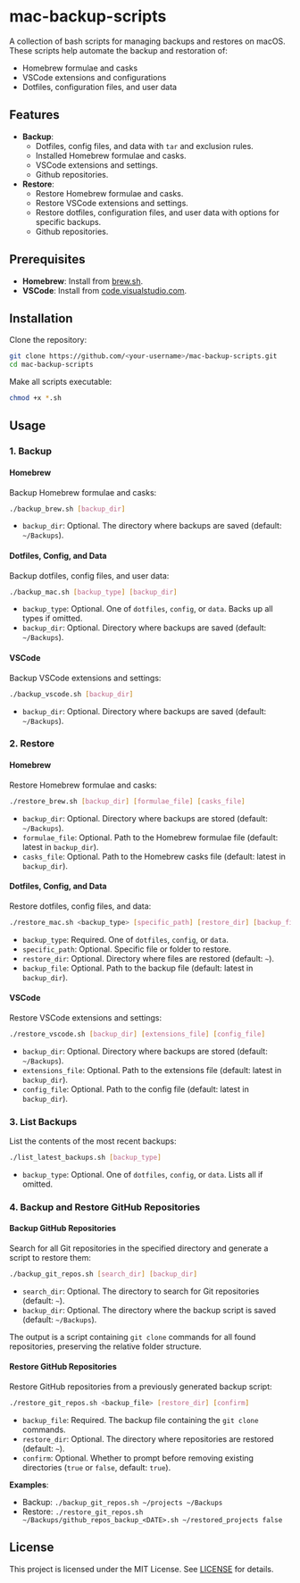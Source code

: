 # mac-backup-scripts

A collection of bash scripts for managing backups and restores on macOS. These scripts help automate the backup and restoration of:
- Homebrew formulae and casks
- VSCode extensions and configurations
- Dotfiles, configuration files, and user data

## Features

- **Backup**:
  - Dotfiles, config files, and data with `tar` and exclusion rules.
  - Installed Homebrew formulae and casks.
  - VSCode extensions and settings.
  - Github repositories.
- **Restore**:
  - Restore Homebrew formulae and casks.
  - Restore VSCode extensions and settings.
  - Restore dotfiles, configuration files, and user data with options for specific backups.
  - Github repositories.

## Prerequisites

- **Homebrew**: Install from [brew.sh](https://brew.sh/).
- **VSCode**: Install from [code.visualstudio.com](https://code.visualstudio.com/).

## Installation

Clone the repository:
```bash
git clone https://github.com/<your-username>/mac-backup-scripts.git
cd mac-backup-scripts
```

Make all scripts executable:
```bash
chmod +x *.sh
```

## Usage

### 1. Backup

#### Homebrew
Backup Homebrew formulae and casks:
```bash
./backup_brew.sh [backup_dir]
```
- `backup_dir`: Optional. The directory where backups are saved (default: `~/Backups`).

#### Dotfiles, Config, and Data
Backup dotfiles, config files, and user data:
```bash
./backup_mac.sh [backup_type] [backup_dir]
```
- `backup_type`: Optional. One of `dotfiles`, `config`, or `data`. Backs up all types if omitted.
- `backup_dir`: Optional. Directory where backups are saved (default: `~/Backups`).

#### VSCode
Backup VSCode extensions and settings:
```bash
./backup_vscode.sh [backup_dir]
```
- `backup_dir`: Optional. Directory where backups are saved (default: `~/Backups`).

### 2. Restore

#### Homebrew
Restore Homebrew formulae and casks:
```bash
./restore_brew.sh [backup_dir] [formulae_file] [casks_file]
```
- `backup_dir`: Optional. Directory where backups are stored (default: `~/Backups`).
- `formulae_file`: Optional. Path to the Homebrew formulae file (default: latest in `backup_dir`).
- `casks_file`: Optional. Path to the Homebrew casks file (default: latest in `backup_dir`).

#### Dotfiles, Config, and Data
Restore dotfiles, config files, and data:
```bash
./restore_mac.sh <backup_type> [specific_path] [restore_dir] [backup_file]
```
- `backup_type`: Required. One of `dotfiles`, `config`, or `data`.
- `specific_path`: Optional. Specific file or folder to restore.
- `restore_dir`: Optional. Directory where files are restored (default: `~`).
- `backup_file`: Optional. Path to the backup file (default: latest in `backup_dir`).

#### VSCode
Restore VSCode extensions and settings:
```bash
./restore_vscode.sh [backup_dir] [extensions_file] [config_file]
```
- `backup_dir`: Optional. Directory where backups are stored (default: `~/Backups`).
- `extensions_file`: Optional. Path to the extensions file (default: latest in `backup_dir`).
- `config_file`: Optional. Path to the config file (default: latest in `backup_dir`).

### 3. List Backups
List the contents of the most recent backups:
```bash
./list_latest_backups.sh [backup_type]
```
- `backup_type`: Optional. One of `dotfiles`, `config`, or `data`. Lists all if omitted.

### 4. Backup and Restore GitHub Repositories

#### Backup GitHub Repositories
Search for all Git repositories in the specified directory and generate a script to restore them:
```bash
./backup_git_repos.sh [search_dir] [backup_dir]
```
- `search_dir`: Optional. The directory to search for Git repositories (default: `~`).
- `backup_dir`: Optional. The directory where the backup script is saved (default: `~/Backups`).

The output is a script containing `git clone` commands for all found repositories, preserving the relative folder structure.

#### Restore GitHub Repositories
Restore GitHub repositories from a previously generated backup script:
```bash
./restore_git_repos.sh <backup_file> [restore_dir] [confirm]
```
- `backup_file`: Required. The backup file containing the `git clone` commands.
- `restore_dir`: Optional. The directory where repositories are restored (default: `~`).
- `confirm`: Optional. Whether to prompt before removing existing directories (`true` or `false`, default: `true`).

**Examples**:
- Backup: `./backup_git_repos.sh ~/projects ~/Backups`
- Restore: `./restore_git_repos.sh ~/Backups/github_repos_backup_<DATE>.sh ~/restored_projects false`

## License

This project is licensed under the MIT License. See [LICENSE](LICENSE) for details.
